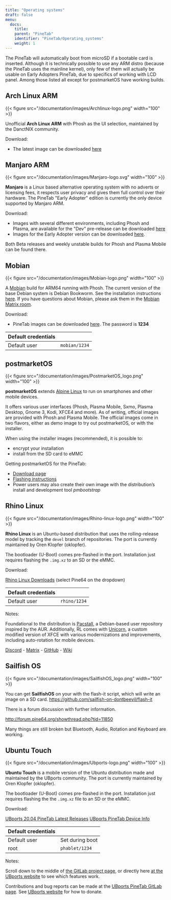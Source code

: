 ```yaml
---
title: "Operating systems"
draft: false
menu:
  docs:
    title:
    parent: "PineTab"
    identifier: "PineTab/Operating_systems"
    weight: 1
---
```


The PineTab will automatically boot from microSD if a bootable card is inserted. Although it is technically possible to use any ARM distro (because the PineTab uses the mainline kernel), only few of them will actually be usable on Early Adopters PineTab, due to specifics of working with LCD panel. Among those listed all except for postmarketOS have working builds.

## Arch Linux ARM

{{< figure src="/documentation/images/Archlinux-logo.png" width="100" >}}

Unofficial **Arch Linux ARM** with Phosh as the UI selection, maintained by the DanctNIX community.

Download:

* The latest image can be downloaded [here](https://github.com/dreemurrs-embedded/Pine64-Arch/releases)

## Manjaro ARM

{{< figure src="/documentation/images/Manjaro-logo.svg" width="100" >}}

**Manjaro** is a Linux based alternative operating system with no adverts or licensing fees, it respects user privacy and gives them full control over their hardware. The PineTab "Early Adopter" edition is currently the only device supported by Manjaro ARM.

Download:

* Images with several different environments, including Phosh and Plasma, are available for the "Dev" pre-release can be downloaded [here](https://osdn.net/projects/manjaro-arm/storage/pinetab/)
* Images for the Early Adopter version can be downloaded [here](https://github.com/manjaro-arm/pinetab-images/releases).

Both Beta releases and weekly unstable builds for Phosh and Plasma Mobile can be found there.

## Mobian

{{< figure src="/documentation/images/Mobian-logo.png" width="100" >}}

A [Mobian](https://www.mobian.org) build for ARM64 running with Phosh. The current version of the base Debian system is Debian Bookworm. See the installation instructions [here](https://wiki.debian.org/InstallingDebianOn/PINE64/PineTab). If you have questions about Mobian, please ask them in the [Mobian Matrix room](https://matrix.to/#/#mobian:matrix.org).

Download:

* PineTab images can be downloaded [here](https://images.mobian.org/pinetab/). The password is **1234**

| Default credentials | |
| -------- | ------- |
| Default user | `mobian/1234` |

## postmarketOS

{{< figure src="/documentation/images/PostmarketOS_logo.png" width="100" >}}

**postmarketOS** extends [Alpine Linux](https://www.alpinelinux.org/) to run on smartphones and other mobile devices.

It offers various user interfaces (Phosh, Plasma Mobile, Sxmo, Plasma Desktop, Gnome 3, Kodi, XFCE4 and more). As of writing, official images are provided with Phosh and Plasma Mobile. The official images come in two flavors, either as demo image to try out postmarketOS, or with the installer.

When using the installer images (recommended), it is possible to:

* encrypt your installation
* install from the SD card to eMMC

Getting postmarketOS for the PineTab:

* [Download page](https://postmarketos.org/download/)
* [Flashing instructions](https://wiki.postmarketos.org/wiki/PINE64_PineTab_(pine64-pinetab)#Installation)
* Power users may also create their own image with the distribution’s install and development tool _pmbootstrap_

## Rhino Linux

{{< figure src="/documentation/images/Rhino-linux-logo.png" width="100" >}}

**Rhino Linux** is an Ubuntu-based distribution that uses the rolling-release model by tracking the `devel` branch of repositories. The port is currently maintained by Oren Klopfer (oklopfer).

The bootloader (U-Boot) comes pre-flashed in the port. Installation just requires flashing the `.img.xz` to an SD or the eMMC.

Download:

[Rhino Linux Downloads](https://rhinolinux.org/download.html) (select Pine64 on the dropdown)

| Default credentials | |
| -------- | ------- |
| Default user | `rhino/1234` |

Notes:

Foundational to the distribution is [Pacstall](https://pacstall.dev), a Debian-based user repository inspired by the AUR. Additionally, RL comes with [Unicorn](https://rhinolinux.org/unicorn/), a custom modified version of XFCE with various modernizations and improvements, including auto-rotation for mobile devices.

[Discord](https://discord.gg/reSvc8Ztk3) - [Matrix](https://matrix.to/#/#rolling-rhino-remix:matrix.org) - [GitHub](https://github.com/rhino-linux) - [Wiki](https://rhinolinux.org/wiki.html)

## Sailfish OS

{{< figure src="/documentation/images/SailfishOS_logo.png" width="100" >}}

You can get **SailfishOS** on your with the flash-it script, which will write an image on a SD card. https://github.com/sailfish-on-dontbeevil/flash-it

There is a forum discussion with further information.

http://forum.pine64.org/showthread.php?tid=11850

Many things are still broken but Bluetooth, Audio, Rotation and Keyboard are working.

## Ubuntu Touch

{{< figure src="/documentation/images/Ubports-logo.png" width="100" >}}

**Ubuntu Touch** is a mobile version of the Ubuntu distribution made and maintained by the UBports community. The port is currently maintained by Oren Klopfer (oklopfer).

The bootloader (U-Boot) comes pre-flashed in the port. Installation just requires flashing the the `.img.xz` file to an SD or the eMMC.

Download:

[UBports 20.04 PineTab Latest Releases](https://gitlab.com/ook37/pinephone-pro-debos/-/releases)
[UBports PineTab Device Info](https://devices.ubuntu-touch.io/device/pinetab/release/focal)

| Default credentials | |
| -------- | ------- |
| Default user  | Set during boot |
| root | `phablet/1234` |

Notes:

Scroll down to the middle of [the GitLab project page](https://gitlab.com/ook37/pinephone-pro-debos/), or directly here [at the UBports website](https://devices.ubuntu-touch.io/device/pinetab/release/focal/#deviceOverview) to see which features work.

Contributions and bug reports can be made at the [UBports PineTab GitLab page](https://gitlab.com/ook37/pinephone-pro-debos/). See [UBports website](https://ubports.com/foundation/sponsors) for how to donate.
